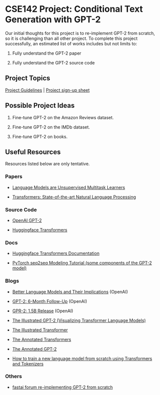 # CSE142 Project: Conditional Text Generation with GPT-2

Our initial thoughts for this project is to re-implement GPT-2 from scratch, so it is challenging than all other project. To complete this project successfully, an estimated list of works includes but not limits to:

1. Fully understand the GPT-2 paper

2. Fully understand the GPT-2 source code

## Project Topics

[Project Guidelines](CSE_142_Project.pdf) | [Project sign-up sheet](https://docs.google.com/spreadsheets/d/130Ehe4mHSwk2j01xbEVWBWpgTXs0mNkg7XVewQ-2Ejc/edit?usp=sharing)


## Possible Project Ideas

1. Fine-tune GPT-2 on the Amazon Reviews dataset.

2. Fine-tune GPT-2 on the IMDb dataset.

3. Fine-tune GPT-2 on books.


## Useful Resources 

Resources listed below are only tentative.

### Papers

- [Language Models are Unsupervised Multitask Learners](https://cdn.openai.com/better-language-models/language_models_are_unsupervised_multitask_learners.pdf)

- [Transformers: State-of-the-art Natural Language Processing](https://arxiv.org/pdf/1910.03771v4.pdf)


### Source Code

- [OpenAI GPT-2](https://github.com/openai/gpt-2)

- [Huggingface Transformers](https://github.com/huggingface/transformers)


### Docs

- [Huggingface Transformers Documentation](https://huggingface.co/transformers/)

- [PyTorch seq2seq Modeling Tutorial (some components of the GPT-2 model)](https://pytorch.org/tutorials/beginner/transformer_tutorial.html)


### Blogs

- [Better Language Models and Their Implications](https://openai.com/blog/better-language-models/) (OpenAI)

- [GPT-2: 6-Month Follow-Up](https://openai.com/blog/gpt-2-6-month-follow-up/) (OpenAI)

- [GPR-2: 1.5B Release](https://www.openai.com/blog/gpt-2-1-5b-release/) (OpenAI)

- [The Illustrated GPT-2 (Visualizing Transformer Language Models)](http://jalammar.github.io/illustrated-gpt2/)

- [The Illustrated Transformer](http://jalammar.github.io/illustrated-transformer/)

- [The Annotated Transformers](https://nlp.seas.harvard.edu/2018/04/03/attention.html)

- [The Annotated GPT-2](https://amaarora.github.io/2020/02/18/annotatedGPT2.html)

- [How to train a new language model from scratch using Transformers and Tokenizers](https://huggingface.co/blog/how-to-train)


### Others

- [fastai forum re-implementing GPT-2 from scratch](https://forums.fast.ai/t/need-help-with-implementing-gpt-2-from-scratch/62189/3)